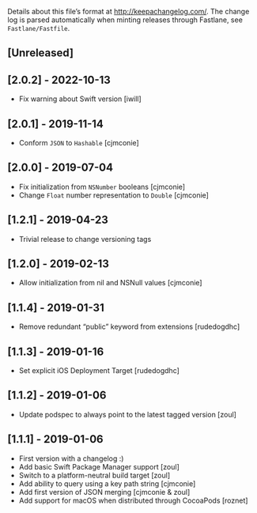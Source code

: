 Details about this file’s format at <http://keepachangelog.com/>. The change log is parsed automatically when minting releases through Fastlane, see `Fastlane/Fastfile`.

## [Unreleased]

## [2.0.2] - 2022-10-13

- Fix warning about Swift version [iwill]

## [2.0.1] - 2019-11-14

- Conform `JSON` to `Hashable` [cjmconie]

## [2.0.0] - 2019-07-04

- Fix initialization from `NSNumber` booleans [cjmconie]
- Change `Float` number representation to `Double` [cjmconie]

## [1.2.1] - 2019-04-23

- Trivial release to change versioning tags

## [1.2.0] - 2019-02-13

- Allow initialization from nil and NSNull values [cjmconie]

## [1.1.4] - 2019-01-31

- Remove redundant “public” keyword from extensions [rudedogdhc]

## [1.1.3] - 2019-01-16

- Set explicit iOS Deployment Target [rudedogdhc]

## [1.1.2] - 2019-01-06

- Update podspec to always point to the latest tagged version [zoul]

## [1.1.1] - 2019-01-06

- First version with a changelog :)
- Add basic Swift Package Manager support [zoul]
- Switch to a platform-neutral build target [zoul]
- Add ability to query using a key path string [cjmconie]
- Add first version of JSON merging [cjmconie & zoul]
- Add support for macOS when distributed through CocoaPods [roznet]

